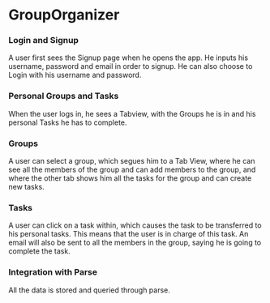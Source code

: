 # GroupOrganizer
### Login and Signup
A user first sees the Signup page when he opens the app. He inputs his username, password and email in order to signup. He can also choose to Login with his username and password.

### Personal Groups and Tasks
When the user logs in, he sees a Tabview, with the Groups he is in and his personal Tasks he has to complete.

### Groups
A user can select a group, which segues him to a Tab View, where he can see all the members of the group and can add members to the group, and where the other tab shows him all the tasks for the group and can create new tasks. 

### Tasks
A user can click on a task within, which causes the task to be transferred to his personal tasks. This means that the user is in charge of this task. An email will also be sent to all the members in the group, saying he is going to complete the task.

### Integration with Parse
All the data is stored and queried through parse.
